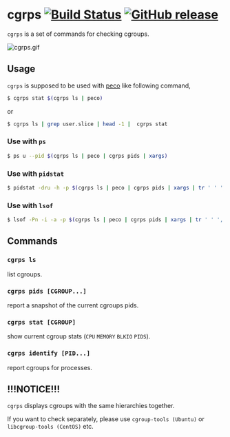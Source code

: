 # cgrps [![Build Status](https://travis-ci.org/k1LoW/cgrps.svg?branch=master)](https://travis-ci.org/k1LoW/cgrps) [![GitHub release](https://img.shields.io/github/release/k1LoW/cgrps.svg)](https://github.com/k1LoW/cgrps/releases)

`cgrps` is a set of commands for checking cgroups.

![cgrps.gif](cgrps.gif)

## Usage

`cgrps` is supposed to be used with [peco](https://github.com/peco/peco) like following command,

```sh
$ cgrps stat $(cgrps ls | peco)
```

or

```sh
$ cgrps ls | grep user.slice | head -1 |  cgrps stat
```

### Use with `ps`

```sh
$ ps u --pid $(cgrps ls | peco | cgrps pids | xargs)
```

### Use with `pidstat`

```sh
$ pidstat -dru -h -p $(cgrps ls | peco | cgrps pids | xargs | tr ' ' ',')
```

### Use with `lsof`

```sh
$ lsof -Pn -i -a -p $(cgrps ls | peco | cgrps pids | xargs | tr ' ' ',')
```

## Commands

### `cgrps ls`

list cgroups.

### `cgrps pids [CGROUP...]`

report a snapshot of the current cgroups pids.

### `cgrps stat [CGROUP]`

show current cgroup stats (`CPU` `MEMORY` `BLKIO` `PIDS`).

### `cgrps identify [PID...]`

report cgroups for processes.

## !!!NOTICE!!!

`cgrps` displays cgroups with the same hierarchies together.

If you want to check separately, please use `cgroup-tools (Ubuntu)` or `libcgroup-tools (CentOS)` etc.
